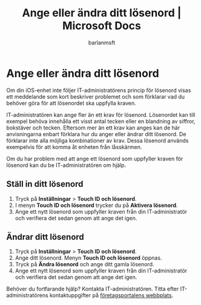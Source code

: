 ﻿---
title: "Ange eller ändra ditt lösenord | Microsoft Docs"
description: "Ange eller ändra ditt lösenord"
keywords: 
author: barlanmsft
ms.author: barlan
manager: angrobe
ms.date: 03/13/2017
ms.topic: article
ms.prod: 
ms.service: microsoft-intune
ms.technology: 
ms.assetid: 365f72a6-564d-4cbd-8f0a-70ec80b6e253
searchScope:
- User help
ROBOTS: 
ms.custom: intune-enduser
translationtype: Human Translation
ms.sourcegitcommit: 1ba0dab35e0da6cfe744314a4935221a206fcea7
ms.openlocfilehash: fbb3143baa0063343d639d2df6101ebaec98ee65
ms.lasthandoff: 03/13/2017


---

# <a name="set-or-change-your-passcode"></a>Ange eller ändra ditt lösenord

Om din iOS-enhet inte följer IT-administratörens princip för lösenord visas ett meddelande som kort beskriver problemet och som förklarar vad du behöver göra för att lösenordet ska uppfylla kraven.

IT-administratören kan ange fler än ett krav för lösenord. Lösenordet kan till exempel behöva innehålla ett visst antal tecken eller en blandning av siffror, bokstäver och tecken. Eftersom mer än ett krav kan anges kan de här anvisningarna enbart förklara hur du anger eller ändrar ditt lösenord. De förklarar inte alla möjliga kombinationer av krav. Dessa lösenord används exempelvis för att komma åt enheten från låsskärmen.

Om du har problem med att ange ett lösenord som uppfyller kraven för lösenord kan du be IT-administratören om hjälp.

## <a name="set-your-passcode"></a>Ställ in ditt lösenord

1. Tryck på **Inställningar** > **Touch ID och lösenord**.
2. I menyn **Touch ID och lösenord** trycker du på **Aktivera lösenord**.
3. Ange ett nytt lösenord som uppfyller kraven från din IT-administratör och verifiera det sedan genom att ange det igen.

## <a name="change-your-passcode"></a>Ändrar ditt lösenord

1. Tryck på **Inställningar** > **Touch ID och lösenord**.
2. Ange ditt lösenord. Menyn **Touch ID och lösenord** öppnas.
2. Tryck på **Ändra lösenord** och ange ditt gamla lösenord.
3. Ange ett nytt lösenord som uppfyller kraven från din IT-administratör och verifiera det sedan genom att ange det igen.

Behöver du fortfarande hjälp? Kontakta IT-administratören. Titta efter IT-administratörens kontaktuppgifter på [företagsportalens webbplats](http://portal.manage.microsoft.com).

